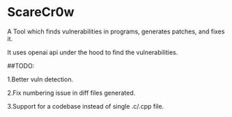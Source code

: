 # ScareCr0w

A Tool which finds vulnerabilities in programs, generates patches, and fixes it.

It uses openai api under the hood to find the vulnerabilities.

##TODO:

1.Better vuln detection.

2.Fix numbering issue in diff files generated.

3.Support for a codebase instead of single .c/.cpp file.
